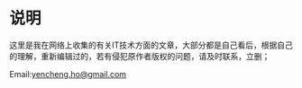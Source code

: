 # 说明
这里是我在网络上收集的有关IT技术方面的文章，大部分都是自己看后，根据自己的理解，重新编辑过的，若有侵犯原作者版权的问题，请及时联系，立删；

Email:yencheng.ho@gmail.com
